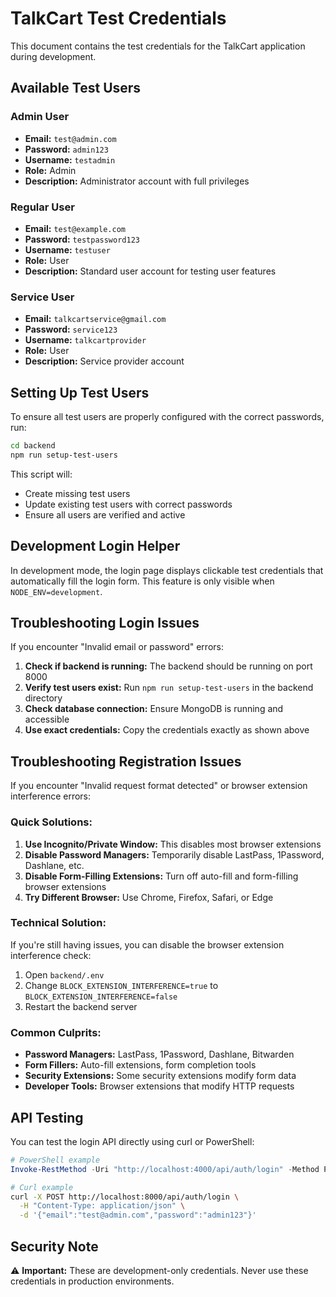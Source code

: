 # TalkCart Test Credentials

This document contains the test credentials for the TalkCart application during development.

## Available Test Users

### Admin User
- **Email:** `test@admin.com`
- **Password:** `admin123`
- **Username:** `testadmin`
- **Role:** Admin
- **Description:** Administrator account with full privileges

### Regular User
- **Email:** `test@example.com`
- **Password:** `testpassword123`
- **Username:** `testuser`
- **Role:** User
- **Description:** Standard user account for testing user features

### Service User
- **Email:** `talkcartservice@gmail.com`
- **Password:** `service123`
- **Username:** `talkcartprovider`
- **Role:** User
- **Description:** Service provider account

## Setting Up Test Users

To ensure all test users are properly configured with the correct passwords, run:

```bash
cd backend
npm run setup-test-users
```

This script will:
- Create missing test users
- Update existing test users with correct passwords
- Ensure all users are verified and active

## Development Login Helper

In development mode, the login page displays clickable test credentials that automatically fill the login form. This feature is only visible when `NODE_ENV=development`.

## Troubleshooting Login Issues

If you encounter "Invalid email or password" errors:

1. **Check if backend is running:** The backend should be running on port 8000
2. **Verify test users exist:** Run `npm run setup-test-users` in the backend directory
3. **Check database connection:** Ensure MongoDB is running and accessible
4. **Use exact credentials:** Copy the credentials exactly as shown above

## Troubleshooting Registration Issues

If you encounter "Invalid request format detected" or browser extension interference errors:

### Quick Solutions:
1. **Use Incognito/Private Window:** This disables most browser extensions
2. **Disable Password Managers:** Temporarily disable LastPass, 1Password, Dashlane, etc.
3. **Disable Form-Filling Extensions:** Turn off auto-fill and form-filling browser extensions
4. **Try Different Browser:** Use Chrome, Firefox, Safari, or Edge

### Technical Solution:
If you're still having issues, you can disable the browser extension interference check:

1. Open `backend/.env`
2. Change `BLOCK_EXTENSION_INTERFERENCE=true` to `BLOCK_EXTENSION_INTERFERENCE=false`
3. Restart the backend server

### Common Culprits:
- **Password Managers:** LastPass, 1Password, Dashlane, Bitwarden
- **Form Fillers:** Auto-fill extensions, form completion tools
- **Security Extensions:** Some security extensions modify form data
- **Developer Tools:** Browser extensions that modify HTTP requests

## API Testing

You can test the login API directly using curl or PowerShell:

```powershell
# PowerShell example
Invoke-RestMethod -Uri "http://localhost:4000/api/auth/login" -Method POST -ContentType "application/json" -Body '{"email":"test@admin.com","password":"admin123"}'
```

```bash
# Curl example
curl -X POST http://localhost:8000/api/auth/login \
  -H "Content-Type: application/json" \
  -d '{"email":"test@admin.com","password":"admin123"}'
```

## Security Note

⚠️ **Important:** These are development-only credentials. Never use these credentials in production environments.